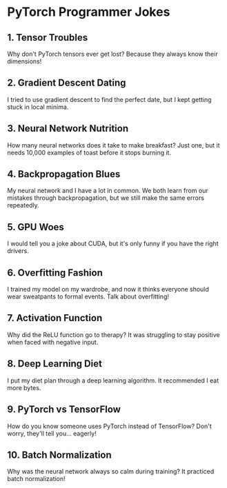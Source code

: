# PyTorch Programmer Jokes

## 1. Tensor Troubles
Why don't PyTorch tensors ever get lost? 
Because they always know their dimensions!

## 2. Gradient Descent Dating
I tried to use gradient descent to find the perfect date, but I kept getting stuck in local minima.

## 3. Neural Network Nutrition
How many neural networks does it take to make breakfast?
Just one, but it needs 10,000 examples of toast before it stops burning it.

## 4. Backpropagation Blues
My neural network and I have a lot in common. We both learn from our mistakes through backpropagation, but we still make the same errors repeatedly.

## 5. GPU Woes
I would tell you a joke about CUDA, but it's only funny if you have the right drivers.

## 6. Overfitting Fashion
I trained my model on my wardrobe, and now it thinks everyone should wear sweatpants to formal events. Talk about overfitting!

## 7. Activation Function
Why did the ReLU function go to therapy?
It was struggling to stay positive when faced with negative input.

## 8. Deep Learning Diet
I put my diet plan through a deep learning algorithm. It recommended I eat more bytes.

## 9. PyTorch vs TensorFlow
How do you know someone uses PyTorch instead of TensorFlow?
Don't worry, they'll tell you... eagerly!

## 10. Batch Normalization
Why was the neural network always so calm during training?
It practiced batch normalization!
